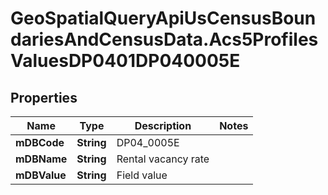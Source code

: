 # GeoSpatialQueryApiUsCensusBoundariesAndCensusData.Acs5ProfilesValuesDP0401DP040005E

## Properties

Name | Type | Description | Notes
------------ | ------------- | ------------- | -------------
**mDBCode** | **String** | DP04_0005E | 
**mDBName** | **String** | Rental vacancy rate | 
**mDBValue** | **String** | Field value | 


